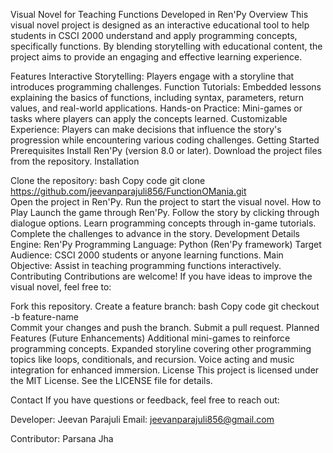 Visual Novel for Teaching Functions
Developed in Ren'Py
Overview
This visual novel project is designed as an interactive educational tool to help students in CSCI 2000 understand and apply programming concepts, specifically functions. By blending storytelling with educational content, the project aims to provide an engaging and effective learning experience.

Features
Interactive Storytelling: Players engage with a storyline that introduces programming challenges.
Function Tutorials: Embedded lessons explaining the basics of functions, including syntax, parameters, return values, and real-world applications.
Hands-on Practice: Mini-games or tasks where players can apply the concepts learned.
Customizable Experience: Players can make decisions that influence the story's progression while encountering various coding challenges.
Getting Started
Prerequisites
Install Ren'Py (version 8.0 or later).
Download the project files from the repository.
Installation

Clone the repository:
bash
Copy code
git clone https://github.com/jeevanparajuli856/FunctionOMania.git  
Open the project in Ren'Py.
Run the project to start the visual novel.
How to Play
Launch the game through Ren'Py.
Follow the story by clicking through dialogue options.
Learn programming concepts through in-game tutorials.
Complete the challenges to advance in the story.
Development Details
Engine: Ren'Py
Programming Language: Python (Ren'Py framework)
Target Audience: CSCI 2000 students or anyone learning functions.
Main Objective: Assist in teaching programming functions interactively.
Contributing
Contributions are welcome! If you have ideas to improve the visual novel, feel free to:

Fork this repository.
Create a feature branch:
bash
Copy code
git checkout -b feature-name  
Commit your changes and push the branch.
Submit a pull request.
Planned Features (Future Enhancements)
Additional mini-games to reinforce programming concepts.
Expanded storyline covering other programming topics like loops, conditionals, and recursion.
Voice acting and music integration for enhanced immersion.
License
This project is licensed under the MIT License. See the LICENSE file for details.

Contact
If you have questions or feedback, feel free to reach out:

Developer: Jeevan Parajuli
Email: jeevanparajuli856@gmail.com

Contributor: Parsana Jha
